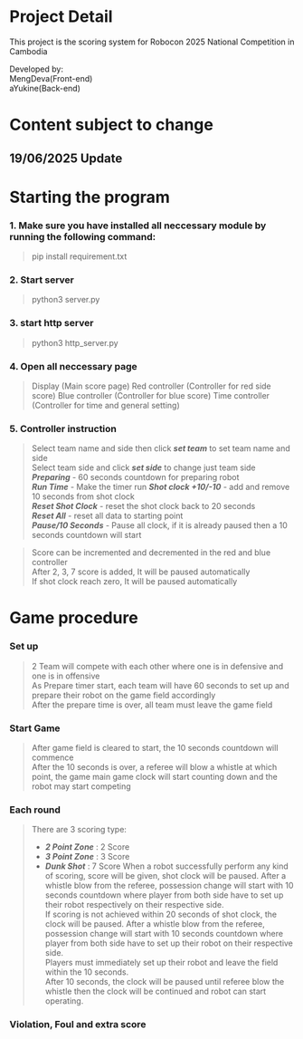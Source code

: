 # Project Detail
This project is the scoring system for Robocon 2025 National Competition in Cambodia

Developed by:  
MengDeva(Front-end)  
aYukine(Back-end)  


# Content subject to change

## 19/06/2025 Update

# Starting the program
### 1. Make sure you have installed all neccessary module by running the following command:
> pip install requirement.txt

### 2. Start server
> python3 server.py

### 3. start http server
> python3 http_server.py

### 4. Open all neccessary page
> Display (Main score page)
> Red controller (Controller for red side score)
> Blue controller (Controller for blue score)
> Time controller (Controller for time and general setting)

### 5. Controller instruction

> Select team name and side then click ***set team*** to set team name and side  
> Select team side and click ***set side*** to change just team side  
> ***Preparing*** - 60 seconds countdown for preparing robot  
> ***Run Time*** - Make the timer run
> ***Shot clock +10/-10*** - add and remove 10 seconds from shot clock  
> ***Reset Shot Clock*** - reset the shot clock back to 20 seconds  
> ***Reset All*** - reset all data to starting point  
> ***Pause/10 Seconds*** - Pause all clock, if it is already paused then a 10 seconds countdown will start

> Score can be incremented and decremented in the red and blue controller  
> After 2, 3, 7 score is added, It will be paused automatically  
> If shot clock reach zero, It will be paused automatically

# Game procedure
### Set up
> 2 Team will compete with each other where one is in defensive and one is in offensive  
> As Prepare timer start, each team will have 60 seconds to set up and prepare their robot on the game field accordingly  
> After the prepare time is over, all team must leave the game field  

### Start Game
> After game field is cleared to start, the 10 seconds countdown will commence  
> After the 10 seconds is over, a referee will blow a whistle at which point, the game main game clock will start counting down and the robot may start competing  

### Each round
> There are 3 scoring type:
> - ***2 Point Zone*** : 2 Score
> - ***3 Point Zone*** : 3 Score
> - ***Dunk Shot*** : 7 Score
> When a robot successfully perform any kind of scoring, score will be given, shot clock will be paused. After a whistle blow from the referee, possession change will start with 10 seconds countdown where player from both side have to set up their robot respectively on their respective side.   
> If scoring is not achieved within 20 seconds of shot clock, the clock will be paused. After a whistle blow from the referee, possession change will start with 10 seconds countdown where player from both side have to set up their robot on their respective side.   
> Players must immediately set up their robot and leave the field within the 10 seconds.  
> After 10 seconds, the clock will be paused until referee blow the whistle then the clock will be continued and robot can start operating.  


### Violation, Foul and extra score

